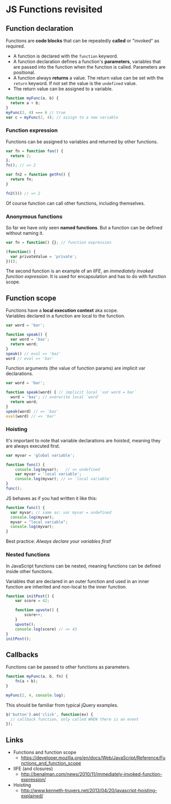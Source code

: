 # JS Functions revisited

## Function declaration

Functions are **code blocks** that can be repeatedly **called** or "invoked" as required.

- A function is declared with the `function` keyword.  
- A function declaration defines a function's **parameters**, variables that are passed into the function when the function is called. Parameters are positional.  
- A function always **returns** a value. The return value can be set with the `return` keyword. If not set the value is the `undefined` value.
- The return value can be assigned to a variable.



```js
function myFunc(a, b) {
  return a + b;
}
myFunc(2, 4) === 6 // true
var c = myFunc(2, 4); // assign to a new variable
```

### Function expression

Functions can be assigned to variables and returned by other functions.

```js
var fn = function foo() {
  return 2;
};
fn(); // => 2

var fn2 = function getFn() {
  return fn;
}

fn2()() // => 2
```

Of course function can call other functions, including themselves.

### Anonymous functions

So far we have only seen **named functions**. But a function can be defined without naming it.

```js
var fn = function() {}; // function expression

(function() {
  var privateValue = 'private';
})();
```

The second function is an example of an *IIFE*, an *immediately invoked function expression*. It is used for encapsulation and has to do with function scope.


## Function scope

Functions have a **local execution context** aka scope.  
Variables declared in a function are local to the function.

```js
var word = 'bar';

function speak() {
  var word = 'baz';
  return word;
}
speak() // eval => 'baz'
word // eval => 'bar'
```

Function arguments (the value of function params) are implicit var declarations.

```js
var word = 'bar';

function speak(word) { // implicit local `var word = bar`
  word = 'baz'; // overwrite local `word`
  return word;
}
speak(word) // => 'baz'
eval(word) // => 'bar'
```

### Hoisting

It's important to note that variable declarations are *hoisted*, meaning they are always executed first.

```js
var myvar = 'global variable';

function func() {
    console.log(myvar);   // => undefined
    var myvar = 'local variable';
    console.log(myvar); // => 'local variable'
}
func();
```

JS behaves as if you had written it like this:

```js
function func() {
  var myvar; // same as: var myvar = undefined
  console.log(myvar);
  myvar = "local variable";
  console.log(myvar);
}
```

Best practice: *Always declare your variables first!*


### Nested functions

In JavaScript functions can be nested, meaning functions can be defined inside other functions.

Variables that are declared in an outer function and used in an inner function are inherited and non-local to the inner function.

```js
function initPost() {
    var score = 42;

    function upvote() {
        score++;
    }
    upvote();
    console.log(score) // => 43
}
initPost();
```


## Callbacks

Functions can be passed to other functions as parameters.

```js
function myFunc(a, b, fn) {
    fn(a + b);
}

myFunc(2, 4, console.log);
```

This should be familiar from typical jQuery examples.

```js
$('button').on('click', function(ev) {
  // callback function, only called WHEN there is an event
});
```

## Links

- Functions and function scope
  - https://developer.mozilla.org/en/docs/Web/JavaScript/Reference/Functions_and_function_scope
- IIFE (and closures)
    - http://benalman.com/news/2010/11/immediately-invoked-function-expression/
- Hoisting  
  - http://www.kenneth-truyers.net/2013/04/20/javascript-hoisting-explained/
